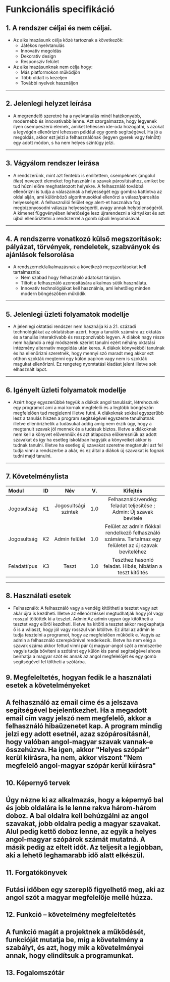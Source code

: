 # **Funkcionális specifikáció**
## 1. A rendszer céljai és nem céljai.
* Az alkalmazásunk célja közé tartoznak a következők:
    * Játékos nyelvtanulás
    * Innovatív megoldás
    * Dekoratív design
    * Responszív felület
* Az alkalmazásunknak nem célja hogy:
    * Más platformokon müködjön
    * Több oldalt is kezeljen
    * További nyelvek használjon
---
## 2. Jelenlegi helyzet leírása
* A megrendelő szeretné ha a nyelvtanulás minél hatékonyabb, modernebb és innovatívabb lenne. Azt szorgalmazza, hogy legyenek ilyen csempeszerű elemek, amiket lehessen ide-oda húzogatni, s azokat a legvégén ellenőrizni lehessen például egy gomb segítségével. Ha jó a megoldás, akkor ezt jelzi a felhasználónak (legyen gyerek vagy felnőtt) egy adott módon, s ha nem helyes szintúgy jelzi. 
---
## 3. Vágyálom rendszer leírása
* A rendszerünk, mint azt fentebb is említettem, csempéknek (angolul *tiles*) nevezett elemeket fog használni a szavak párosításához, amiket be tud húzni előre meghatározott helyekre. A felhasználó továbbá ellenőrizni is tudja a válaszainak a helyességét egy gombra kattintva az oldal alján, ami különböző algoritmusokkal ellenőrzi a válasz/párosítás helyességét. A felhasználói felület egy alert-et használva fog megbizonyosodni válasza helyességéről, avagy annak helytelenségéről. A kimenet függvényében lehetősége lesz újrarendezni a kártyákat és azt újból ellenőriztetni a rendszerrel a gomb újboli lenyomásával.
---
## 4. A rendszerre vonatkozó külső megszorítások: pályázat, törvények, rendeletek, szabványok és ajánlások felsorolása
* A rendszernek/alkalmazásnak a következő megszorításokat kell tartalmaznia:
    * Nem szabad hogy felhasználó adatokat tároljon.
    * Tiltott a felhasználó azonosítására alkalmas sütik használata.
    * Innovatív technológiákat kell használnia, ami lehetőleg minden modern böngészőben működik
---
## 5. Jelenlegi üzleti folyamatok modellje
* A jelenlegi oktatási rendszer nem használja ki a 21. századi technológiákat az oktatásban azért, hogy a tanulók számára az oktatás és a tanulás interaktívabb és reszponzívabb legyen. A diákok nagy része nem hajlandó a régi módszerek szerint tanulni ezért néhány oktatási intézmény alternatív megoldás után keres. A diákok könyvekből tanulnak és ha ellenőrizni szeretnék, hogy mennyi szó maradt meg akkor ezt otthon szokták megtenni egy külön papíron vagy nem is szokták magukat ellenőrizni. Ez rengeteg nyomtatási kiadást jelent illetve sok elhasznált lapot.
---
## 6. Igényelt üzleti folyamatok modellje
* Azért hogy egyszerűbbé tegyük a diákok angol tanulását, létrehozunk egy programot ami a mai kornak megfelelő és a legtöbb böngészőn megfelelően tud megjelenni illetve futni. A diákoknak sokkal egyszerűbb lesz a tanulás hiszen a program segítségével egyszerre tanulhatnak illetve ellenőrizhetik a tudásukat addig amíg nem érzik úgy, hogy a megtanult szavak jól mennek és a tudásuk biztos. Illetve a diákoknak nem kell a könyvet elővenniük és azt átlapozva előkeresniük az adott szavakat és így ha esetleg iskolában hagyják a könyveiket akkor is tudnak tanulni. Illetve ha esetleg új szavakat szeretne megtanulni azt fel tudja vinni a rendszerbe a akár, és ez által a diákok új szavakat is fognak tudni majd tanulni.
---
## 7. Követelménylista
|    Modul    |      ID     |           Név          |   V.   |                                                 Kifejtés                                                      |
| :---        |    :----:   |          :---:         | :---:  |                                                  :---:                                                        |
| Jogosultság |      K1     | Jogosultsági szintek   |  1.0   |                     Felhasználó/vendég: feladat teljesítése ; Admin: Új szavak bevitele                       |
| Jogosultság |      K2     |       Admin felület    |  1.0   |   Felület az admin fiókkal rendelkező felhasználó számára. Tartalmaz egy felületet az új szavak beviteléhez   |
| Feladattípus|      K3     |          Teszt         |  1.0   |                         Teszthez hasonló feladat. Hibás, hibátlan a teszt kitöltés                            |

---
## 8. Használati esetek
* Felhasználó: A felhasználó vagy a vendég kitöltheti a tesztet vagy azt akár újra is kezdheti. Illetve az ellenőrzéssel megtudhatják hogy jól vagy rosszul töltötték ki a tesztet. 
Admin:Az admin ugyan úgy kitöltheti a tesztet vagy előröl kezdheti. Illetve ha kitölti a tesztet akkor megkaphatja ő is a választ, hogy jól vagy rosszul van kitöltve. Ez által az admin le tudja tesztelni a programot, hogy az megfelelően működik e. Vagyis az admin a felhasználó szerepkörével rendelkezik. Illetve ha nem elég a szavak száma akkor feltud vinni pár új magyar-angol szót a rendszerbe vagyis tudja bővíteni a szótárat egy külön kis panel segítségével ahova beírhatja a magyar szót és annak az angol megfelelőjét és egy gomb segítségével fel töltheti a szótárba.
## 9. Megfeleltetés, hogyan fedik le a használati esetek a követelményeket
A felhasználó az email címe és a jelszava
segítségével bejelentkezhet.
Ha a megadott email cím vagy jelszó nem
megfelelő, akkor a felhasználó hibaüzenetet kap.
A program mindig jelzi egy adott esetnél, azaz szópárosításnál, hogy valóban angol-magyar szavak vannak-e összehúzva. Ha igen, akkor "Helyes szópár" kerül kiírásra, ha nem, akkor viszont "Nem megfelelő angol-magyar szópár kerül kiírásra"
---
## 10. Képernyő tervek
Úgy nézne ki az alkalmazás, hogy a képernyő bal és jobb oldalára is le lenne rakva három-három doboz. A bal oldalra kell behúzgálni az angol szavakat, jobb oldalra pedig a magyar szavakat. Alul pedig kettő doboz lenne, az egyik a helyes angol-magyar szópárok számát mutatná. A másik pedig az eltelt időt. Az teljesít a legjobban, aki a lehető leghamarabb idő alatt elkészül.
---
## 11. Forgatókönyvek
Futási időben egy szereplő figyelhető meg, aki az angol szót a magyar megfelelője mellé húzza.
---
## 12. Funkció – követelmény megfeleltetés
A funkció magát a projektnek a működését, funkcióját mutatja be, míg a követelmény a szabályt, és azt, hogy mik a követelményei annak, hogy elindítsuk a programunkat.
---
## 13. Fogalomszótár
